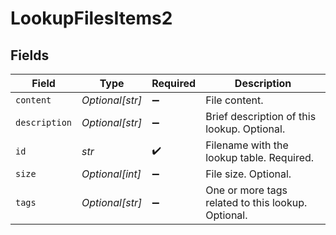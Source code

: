 # LookupFilesItems2


## Fields

| Field                                              | Type                                               | Required                                           | Description                                        |
| -------------------------------------------------- | -------------------------------------------------- | -------------------------------------------------- | -------------------------------------------------- |
| `content`                                          | *Optional[str]*                                    | :heavy_minus_sign:                                 | File content.                                      |
| `description`                                      | *Optional[str]*                                    | :heavy_minus_sign:                                 | Brief description of this lookup. Optional.        |
| `id`                                               | *str*                                              | :heavy_check_mark:                                 | Filename with the lookup table. Required.          |
| `size`                                             | *Optional[int]*                                    | :heavy_minus_sign:                                 | File size. Optional.                               |
| `tags`                                             | *Optional[str]*                                    | :heavy_minus_sign:                                 | One or more tags related to this lookup. Optional. |